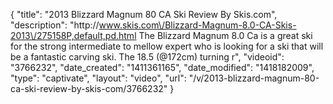 {
    "title": "2013 Blizzard Magnum 80 CA Ski Review By Skis.com",
    "description": "http:\/\/www.skis.com\/Blizzard-Magnum-8.0-CA-Skis-2013\/275158P,default,pd.html  The Blizzard Magnum 8.0 Ca is a great ski for the strong intermediate to mellow expert who is looking for a ski that will be a fantastic carving ski. The 18.5 (@172cm) turning r",
    "videoid": "3766232",
    "date_created": "1411361165",
    "date_modified": "1418182009",
    "type": "captivate",
    "layout": "video",
    "url": "\/v\/2013-blizzard-magnum-80-ca-ski-review-by-skis-com\/3766232"
}